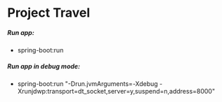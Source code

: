 # Project Travel

##### Run app:
- spring-boot:run

##### Run app in debug mode:
-  spring-boot:run "-Drun.jvmArguments=-Xdebug -Xrunjdwp:transport=dt_socket,server=y,suspend=n,address=8000"